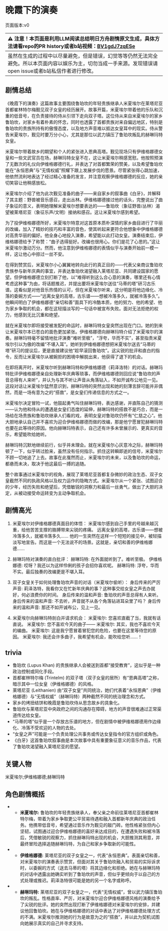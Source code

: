 # 晚霞下的演奏
页面版本:v0
 

| :warning: 注意！本页面是利用LLM阅读总结明日方舟剧情原文生成，具体方法请看repo的PR history或者b站视频：[BV1gdJ7zqESe](https://www.bilibili.com/video/BV1gdJ7zqESe/)         |
|:----------------------------|
| 虽然在生成的过程中以尽量避免，但是错误，幻觉等等仍然无法完全避免。所以本页面内容以娱乐为主，切勿当成一手来源。发现错误请open issue或者b站私信作者进行修改。|



## 剧情总结
《晚霞下的演奏》这篇故事主要围绕鲁珀坎的年轻贵族继承人米夏埃尔在莱塔尼亚首都崔林特尔梅觐见双子女皇的经历展开。故事开篇，米夏埃尔带着他的乐队和沉重的低音号，在负责接待的侍从引领下走向双子塔。这位侍从来自米夏埃尔的家乡鲁珀坎，对家乡有着朴素的怀念，同时也透露了首都贵族对来自偏远地区，特别是鲁珀坎的贵族所持有的傲慢态度，以及地方声音难以抵达女皇耳中的现实。侍从警告米夏埃尔，觐见时要万分小心，尤其是那位以武力镇压了鲁珀坎叛乱的赫琳玛特女皇。

米夏埃尔带着故乡的期望和个人的紧张进入恩典高塔。觐见现场只有伊维格娜德女皇和一些文武官员在场，赫琳玛特女皇不在，这让米夏埃尔稍感宽慰。他按照预演了无数次的礼仪向伊维格娜德行礼，并表达了对首都繁荣的赞美，以及希望鲁珀坎能在“永恒恩典”与“无情权威”照耀下跟上发展步伐的愿景。尽管紧张得心跳加速，他依然流利地表达了经过精心准备的发言，并注意观察伊维格娜德的反应，她的亲切笑容让他稍感放松。

米夏埃尔介绍了他为此次觐见准备的曲子——来自家乡的叙事曲《白牙》，并解释了其主题：野兽被音乐感召，走出丛林。伊维格娜德接过他的话头，完整说出了曲子象征的意义，表明她理解米夏埃尔想要表达的——鲁珀坎（象征野兽/丛林）渴望被莱塔尼亚（象征乐声/文明）接纳和感召。这让米夏埃尔感到希望。

为了投伊维格娜德所好，米夏埃尔特意对这首原本质朴深情的家乡曲目进行了华丽的改编，加入了精妙的技巧和丰富的音色，使其听起来更符合他想象中伊维格娜德对高贵华丽的偏好。他全身心地投入演奏，希望能以此打动女皇。演奏结束后，伊维格娜德给予了称赞：“曲子选得挺好。改编也很用心。你们是花了心思的。”这让米夏埃尔激动万分。然而，他注意到伊维格娜德的表情似乎与演奏开始前一模一样，这让他心中掠过一丝不安。

在得到赞赏后，米夏埃尔小心翼翼地转向此行的真正目的——代表父亲商议鲁珀坎贵族参与新年庆典的事宜，并表达鲁珀坎渴望融入莱塔尼亚、共同建设国家的愿望。但伊维格娜德立刻打断了他，以“难得听到这么合心意的演奏，哪里还有心情考虑这种事”为由，将话题推迟，并提出要将米夏埃尔送往“马蒂的塔”研习古乐谱。这看似是对他音乐热情的认可，但在米夏埃尔听来，这分明是将他边缘化、冷落的委婉方式——“远离女皇的高塔，古乐谱——想被冷落多久，就被冷落多久”。他瞬间明白了伊维格娜德“亲切和善”面具下的冷酷本质，他的努力、他的希望、他为家乡争取的机会，都在这轻描淡写的一句话中被宣布失败。面对无法拒绝的权力，他感到无比沉重和绝望。

就在米夏埃尔即将接受被发配的命运时，赫琳玛特女皇突然出现在门口。她的到来让米夏埃尔本已苍白的面色更加紧张。伊维格娜德向赫琳玛特介绍了米夏埃尔的演奏。赫琳玛特毫不留情地批评演奏“难听至极”，“浮夸，华而不实”，甚至指责米夏埃尔引以为傲的改编“不堪入耳”。她听到伊维格娜德想把米夏埃尔送去“马蒂的塔”研习的提议后，更是直接建议他“趁早滚回鲁珀坎”。这尖锐的批评和直白的指令，反而让米夏埃尔从被婉拒的困境中解脱出来，他获得了退下的机会。

在即将离开时，米夏埃尔听到赫琳玛特和伊维格娜德（莉泽洛特）的对话。赫琳玛特批评伊维格娜德亲自处理新年庆典等琐事，而伊维格娜德则回应说“鲁珀坎的声音总得有人来听”，并认为与其不听让声音从角落钻入，不如开诚布公地见一见。这段对话让米夏埃尔猛然意识到，赫琳玛特的突然出现和她的刻薄言辞可能并非偶然，而是一场有意为之的“搭救”，是女皇们传递信息的方式之一。

米夏埃尔决定冒险一试，他鼓起勇气叫住赫琳玛特，表达感谢，并直陈自己的猜测——认为他和侍从的遭遇是女皇们态度的延伸，赫琳玛特的搭救不是巧合，而是一场给在场贵族和鲁珀坎继承人们看的戏，表明女皇对鲁珀坎仍怀有“仁慈之心”。他大胆地承认自己并不喜欢为迎合伊维格娜德而做的改编，那是他宁愿冒犯赫琳玛特也要在此等待的原因。他向赫琳玛特表示，自己还有许多未曾展示的、更真实的音乐，希望能吹给她听。

赫琳玛特沉默地继续前行，似乎并未理会。就在米夏埃尔心灰意冷之际，赫琳玛特顿了一下，似乎转过脸来，虽然没有任何指示。抓住这转瞬即逝的信号，米夏埃尔不顾一切地追了上去。故事在此戛然而止，米夏埃尔的未来，以及鲁珀坎的命运，都悬而未决，取决于他这最后一搏的追随。

整个故事通过米夏埃尔的视角，展现了莱塔尼亚首都复杂微妙的政治生态、双子女皇截然不同的执政风格以及权力运作的隐晦方式。米夏埃尔从一个紧张、试图迎合的少年，经历失败和绝望后，凭借敏锐的洞察力和最后一丝勇气，做出了大胆的决定，从被动接受命运转变为主动争取机会。
## 剧情高光
1.  米夏埃尔对伊维格娜德真面目的体悟：
    米夏埃尔感到自己手里的号越来越沉重，给他苦苦支撑的胳膊带来尖锐的疼痛。
    远离女皇的高塔，古乐谱——想被冷落多久，就被冷落多久......
    他的一生突然在这样一个短短的接见中，被轻描淡写地宣告。而这是一个无法说不的场景。这就是，亲切和善的伊维格娜德......

2.  赫琳玛特对演奏的直白批评：
    赫琳玛特: 在外面就听到了。难听至极。
    伊维格娜德: 哎呀？我还以为这样伶俐的孩子会招你喜欢呢。
    赫琳玛特: 浮夸，华而不实。最后独奏的改编更是不堪入耳。

3.  双子女皇关于如何处理鲁珀坎声音的对话（米夏埃尔偷听）：
    身后传来的严厉声音: 莉泽洛特，我看你又在忙新年庆典的事？这种事交给女皇之声去办就好，何必浪费你的时间。
    身后传来的温和声音: 鲁珀坎的声音总得有人来听。
    身后传来的温和声音: 不去听，声音就不从各个角落钻进耳朵里了吗？
    身后传来的温和声音: 那还不如开诚布公，见上一见。

4.  米夏埃尔向赫琳玛特剖白并请求机会：
    米夏埃尔: 您喜欢直截了当，我就有话直说。
    米夏埃尔: 您不喜欢今天的曲子——
    米夏埃尔: 其实，我也不喜欢今天的编曲。
    米夏埃尔: 这是我宁愿冒着冒犯您的危险，也要在这里等待您的原因。
    米夏埃尔: 我还会许多曲子，我希望有机会，能吹给您听......！
## trivia
*   鲁珀坎 (Lupus Khan) 的贵族继承人会被送到首都“接受教育”，这似乎是一种政治控制或同化手段。
*   首都崔林特尔梅 (Trintelm) 的双子塔（双子女皇的居所）有“恩典高塔”之称，暗示其中一位女皇（伊维格娜德）的风格。
*   莱塔尼亚 (Leithanien) 由“双子女皇”共同统治，她们代表着“永恒恩典”（伊维格娜德）与“无情权威”（赫琳玛特）两种截然不同的统治理念和方式。
*   家乡的烤扭结饼和晚霞是鲁珀坎侍从思念故乡的具象化。
*   鲁珀坎与莱塔尼亚中央政府之间的沟通存在障碍，地方的声音很难通过正常渠道传达给女皇。
*   “马蒂的塔”似乎是一个存放古乐谱的地方，但在剧情中被伊维格娜德用作边缘化、冷落不受欢迎的人物的去处。
*   “女皇之声”可能是一个负责处理公共事务或传达女皇指令的官方组织或角色。
*   《白牙》这首鲁珀坎叙事曲是本次故事中具有重要象征意义的音乐作品，代表了鲁珀坎渴望融入莱塔尼亚的愿望。
## 关键人物
米夏埃尔;伊维格娜德;赫琳玛特
## 角色剧情概括
-   *   **米夏埃尔:** 鲁珀坎的年轻贵族继承人，奉父亲之命前往莱塔尼亚首都崔林特尔梅，带着为家乡争取更公平贸易待遇和融入首都新年庆典的政治任务。他携带低音号，希望通过音乐作为觐见的敲门砖。他性格紧张但内心坚韧，试图通过迎合伊维格娜德的喜好来达成目的，在遭遇失败和被冷落后，凭借敏锐的观察力，抓住赫琳玛特出现的机会，大胆推测其用意，并最终冒险选择追随赫琳玛特，为自己和家乡争取新的可能性。
-   *   **伊维格娜德:** 莱塔尼亚的双子女皇之一，代表“永恒恩典”。表面亲切和善，对米夏埃尔的演奏表示赞赏，但面对其关于鲁珀坎融入和贸易的实际诉求时，以委婉的方式（送去马蒂的塔）将其边缘化和拒绝。她在与赫琳玛特的对话中透露出她确实听到了鲁珀坎的声音，但似乎更倾向于以自己的方式处理或推迟。莉泽洛特很可能是她的另一个名字或称呼。
-   *   **赫琳玛特:** 莱塔尼亚的双子女皇之一，代表“无情权威”，曾以武力镇压鲁珀坎的叛乱。性格直率、严厉，对米夏埃尔迎合伊维格娜德风格的演奏给予了尖锐的批评。她的突然出现打断了伊维格娜德对米夏埃尔的安排，并建议他回鲁珀坎。她在与伊维格娜德的对话中表达了对伊维格娜德处理方式的不满。米夏埃尔推测她的行为是故意为之的“搭救”，并以此为契机试图向她展示真实的自己并寻求支持。
